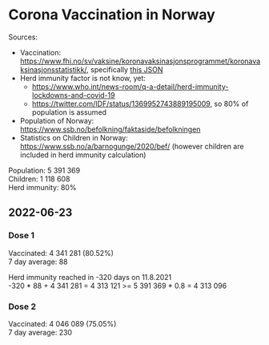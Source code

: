 # Corona Vaccination in Norway

Sources:

- Vaccination: <https://www.fhi.no/sv/vaksine/koronavaksinasjonsprogrammet/koronavaksinasjonsstatistikk/>, specifically [this JSON](https://www.fhi.no/api/chartdata/api/99119)
- Herd immunity factor is not know, yet:
  - <https://www.who.int/news-room/q-a-detail/herd-immunity-lockdowns-and-covid-19>
  - <https://twitter.com/IDF/status/1369952743889195009>, so 80% of population is assumed
- Population of Norway: <https://www.ssb.no/befolkning/faktaside/befolkningen>
- Statistics on Children in Norway: https://www.ssb.no/a/barnogunge/2020/bef/ (however children are included in herd immunity calculation)

Population: 5 391 369  
Children: 1 118 608  
Herd immunity: 80%  

## 2022-06-23

### Dose 1

Vaccinated: 4 341 281 (80.52%)  
7 day average: 88

Herd immunity reached in -320 days on 11.8.2021  
-320 * 88 + 4 341 281 = 4 313 121 >= 5 391 369 * 0.8 = 4 313 096

### Dose 2

Vaccinated: 4 046 089 (75.05%)  
7 day average: 230

